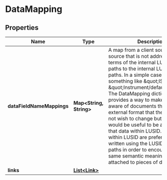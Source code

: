 

# DataMapping

## Properties

Name | Type | Description | Notes
------------ | ------------- | ------------- | -------------
**dataFieldNameMappings** | **Map&lt;String, String&gt;** | A map from a client source, or other source that is not addressed in terms of the internal LUSID property paths to the internal LUSID property paths.  In a simple case this could be something like \&quot;ISIN\&quot; to \&quot;Instrument/default/ISIN\&quot;. The DataMapping dictionary provides a way to make LUSID aware of  documents that have an external format that the client might not wish to change but where it would be useful to be able to query that data within LUSID.  Queries within LUSID are preferably to be written using the LUSID property paths in order to encourage the same semantic meaning to be attached to pieces of data. |  [optional]
**links** | [**List&lt;Link&gt;**](Link.md) |  |  [optional]




